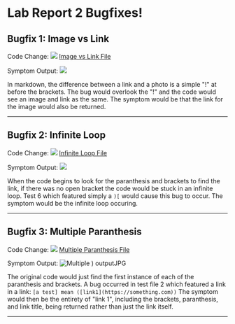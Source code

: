 # Lab Report 2 Bugfixes!

## Bugfix 1: Image vs Link
Code Change:
![](https://user-images.githubusercontent.com/103162560/165028539-6f8a028b-ca7e-49e8-ac90-148a9a177e05.jpg)
[Image vs Link File](https://github.com/jwbarkes/markdown-parser/blob/main/test-file3.md)

Symptom Output:
![](https://user-images.githubusercontent.com/103162560/165030440-3aabe5bc-2ca9-4b5d-a138-32c32a1e3fcf.jpg)


In markdown, the difference between a link and a photo is a simple "!" at before the brackets. The bug would overlook the "!" and the code would see an image and link as the same. The symptom would be that the link for the image would also be returned.
___
## Bugfix 2: Infinite Loop
Code Change:
![](https://user-images.githubusercontent.com/103162560/165028582-56d59168-f6d7-4671-ba6d-41d10f3ca5f6.jpg)
[Infinite Loop File](https://github.com/jwbarkes/markdown-parser/blob/main/test-file2.md)

Symptom Output:
![](https://user-images.githubusercontent.com/103162560/165030476-2cdc1909-8b35-432d-a7be-2ac33595b568.jpg)

When the code begins to look for the paranthesis and brackets to find the link, if there was no open bracket the code would be stuck in an infinite loop. Test 6 which featured simply a `)[` would cause this bug to occur. The symptom would be the infinite loop occuring.
___
## Bugfix 3: Multiple Paranthesis
Code Change:
![](https://user-images.githubusercontent.com/103162560/165028608-a1239f7b-b3ae-42d9-bfb5-e7b003d3914c.jpg)
[Multiple Paranthesis File](https://github.com/jwbarkes/markdown-parser/blob/main/test-file6.md)

Symptom Output:
![Multiple ) outputJPG](https://user-images.githubusercontent.com/103162560/165030523-bb67204b-3470-4253-92df-68c7e54744bb.jpg)

The original code would just find the first instance of each of the paranthesis and brackets. A bug occurred in test file 2 which featured a link in a link: 
`[a test] mean ([link1](https://something.com))`
The symptom would then be the entirety of "link 1", including the brackets, paranthesis, and link title, being returned rather than just the link itself.
___

